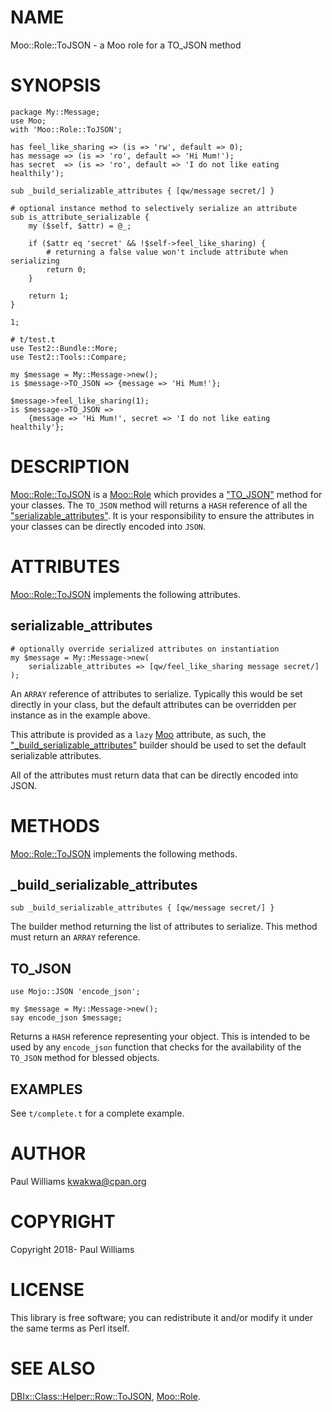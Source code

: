 # NAME

Moo::Role::ToJSON - a Moo role for a TO\_JSON method

# SYNOPSIS

    package My::Message;
    use Moo;
    with 'Moo::Role::ToJSON';

    has feel_like_sharing => (is => 'rw', default => 0);
    has message => (is => 'ro', default => 'Hi Mum!');
    has secret  => (is => 'ro', default => 'I do not like eating healthily');

    sub _build_serializable_attributes { [qw/message secret/] }

    # optional instance method to selectively serialize an attribute
    sub is_attribute_serializable {
        my ($self, $attr) = @_;

        if ($attr eq 'secret' && !$self->feel_like_sharing) {
            # returning a false value won't include attribute when serializing
            return 0;
        }

        return 1;
    }

    1;

    # t/test.t
    use Test2::Bundle::More;
    use Test2::Tools::Compare;

    my $message = My::Message->new();
    is $message->TO_JSON => {message => 'Hi Mum!'};

    $message->feel_like_sharing(1);
    is $message->TO_JSON =>
        {message => 'Hi Mum!', secret => 'I do not like eating healthily'};

# DESCRIPTION

[Moo::Role::ToJSON](https://metacpan.org/pod/Moo::Role::ToJSON) is a [Moo::Role](https://metacpan.org/pod/Moo::Role) which provides a ["TO\_JSON"](#to_json) method for
your classes. The `TO_JSON` method will returns a `HASH` reference of all the
["serializable\_attributes"](#serializable_attributes). It is your responsibility to ensure the attributes
in your classes can be directly encoded into `JSON`.

# ATTRIBUTES

[Moo::Role::ToJSON](https://metacpan.org/pod/Moo::Role::ToJSON) implements the following attributes.

## serializable\_attributes

    # optionally override serialized attributes on instantiation
    my $message = My::Message->new(
        serializable_attributes => [qw/feel_like_sharing message secret/]
    );

An `ARRAY` reference of attributes to serialize. Typically this would be set
directly in your class, but the default attributes can be overridden per
instance as in the example above.

This attribute is provided as a `lazy` [Moo](https://metacpan.org/pod/Moo) attribute, as such, the
["\_build\_serializable\_attributes"](#_build_serializable_attributes) builder should be used to set the default
serializable attributes.

All of the attributes must return data that can be directly encoded into JSON.

# METHODS

[Moo::Role::ToJSON](https://metacpan.org/pod/Moo::Role::ToJSON) implements the following methods.

## \_build\_serializable\_attributes

    sub _build_serializable_attributes { [qw/message secret/] }

The builder method returning the list of attributes to serialize. This method
must return an `ARRAY` reference.

## TO\_JSON

    use Mojo::JSON 'encode_json';

    my $message = My::Message->new();
    say encode_json $message;

Returns a `HASH` reference representing your object. This is intended to be
used by any `encode_json` function that checks for the availability of the
`TO_JSON` method for blessed objects.

## EXAMPLES

See `t/complete.t` for a complete example.

# AUTHOR

Paul Williams <kwakwa@cpan.org>

# COPYRIGHT

Copyright 2018- Paul Williams

# LICENSE

This library is free software; you can redistribute it and/or modify
it under the same terms as Perl itself.

# SEE ALSO

[DBIx::Class::Helper::Row::ToJSON](https://metacpan.org/pod/DBIx::Class::Helper::Row::ToJSON),
[Moo::Role](https://metacpan.org/pod/Moo::Role).
